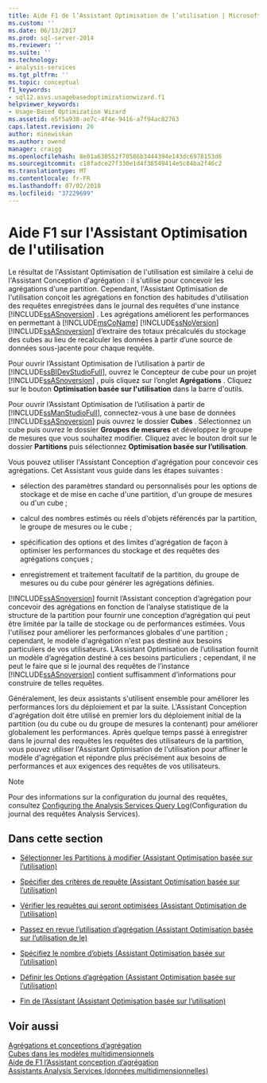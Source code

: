 ```yaml
---
title: Aide F1 de l’Assistant Optimisation de l’utilisation | Microsoft Docs
ms.custom: ''
ms.date: 06/13/2017
ms.prod: sql-server-2014
ms.reviewer: ''
ms.suite: ''
ms.technology:
- analysis-services
ms.tgt_pltfrm: ''
ms.topic: conceptual
f1_keywords:
- sql12.asvs.usagebasedoptimizationwizard.f1
helpviewer_keywords:
- Usage-Based Optimization Wizard
ms.assetid: e5f5a938-ae7c-4f4e-9416-a7f94ac82763
caps.latest.revision: 26
author: minewiskan
ms.author: owend
manager: craigg
ms.openlocfilehash: 8e01a630552f70586b3444394e143dc6978153d6
ms.sourcegitcommit: c18fadce27f330e1d4f36549414e5c84ba2f46c2
ms.translationtype: MT
ms.contentlocale: fr-FR
ms.lasthandoff: 07/02/2018
ms.locfileid: "37229699"
---
```

# <a name="usage-based-optimization-wizard-f1-help"></a>Aide F1 sur l'Assistant Optimisation de l'utilisation
  Le résultat de l'Assistant Optimisation de l'utilisation est similaire à celui de l'Assistant Conception d'agrégation : il s'utilise pour concevoir les agrégations d'une partition. Cependant, l'Assistant Optimisation de l'utilisation conçoit les agrégations en fonction des habitudes d'utilisation des requêtes enregistrées dans le journal des requêtes d'une instance [!INCLUDE[ssASnoversion](../includes/ssasnoversion-md.md)] . Les agrégations améliorent les performances en permettant à [!INCLUDE[msCoName](../includes/msconame-md.md)] [!INCLUDE[ssNoVersion](../includes/ssnoversion-md.md)] [!INCLUDE[ssASnoversion](../includes/ssasnoversion-md.md)] d’extraire des totaux précalculés du stockage des cubes au lieu de recalculer les données à partir d’une source de données sous-jacente pour chaque requête.  
  
 Pour ouvrir l’Assistant Optimisation de l’utilisation à partir de [!INCLUDE[ssBIDevStudioFull](../includes/ssbidevstudiofull-md.md)], ouvrez le Concepteur de cube pour un projet [!INCLUDE[ssASnoversion](../includes/ssasnoversion-md.md)] , puis cliquez sur l’onglet **Agrégations** . Cliquez sur le bouton **Optimisation basée sur l'utilisation** dans la barre d'outils.  
  
 Pour ouvrir l’Assistant Optimisation de l’utilisation à partir de [!INCLUDE[ssManStudioFull](../includes/ssmanstudiofull-md.md)], connectez-vous à une base de données [!INCLUDE[ssASnoversion](../includes/ssasnoversion-md.md)] puis ouvrez le dossier **Cubes** . Sélectionnez un cube puis ouvrez le dossier **Groupes de mesures** et développez le groupe de mesures que vous souhaitez modifier. Cliquez avec le bouton droit sur le dossier **Partitions** puis sélectionnez **Optimisation basée sur l’utilisation**.  
  
 Vous pouvez utiliser l'Assistant Conception d'agrégation pour concevoir ces agrégations. Cet Assistant vous guide dans les étapes suivantes :  
  
-   sélection des paramètres standard ou personnalisés pour les options de stockage et de mise en cache d'une partition, d'un groupe de mesures ou d'un cube ;  
  
-   calcul des nombres estimés ou réels d'objets référencés par la partition, le groupe de mesures ou le cube ;  
  
-   spécification des options et des limites d'agrégation de façon à optimiser les performances du stockage et des requêtes des agrégations conçues ;  
  
-   enregistrement et traitement facultatif de la partition, du groupe de mesures ou du cube pour générer les agrégations définies.  
  
 [!INCLUDE[ssASnoversion](../includes/ssasnoversion-md.md)] fournit l’Assistant conception d’agrégation pour concevoir des agrégations en fonction de l’analyse statistique de la structure de la partition pour fournir une conception d’agrégation qui peut être limitée par la taille de stockage ou de performances estimées. Vous l'utilisez pour améliorer les performances globales d'une partition ; cependant, le modèle d'agrégation n'est pas destiné aux besoins particuliers de vos utilisateurs. L’Assistant Optimisation de l’utilisation fournit un modèle d’agrégation destiné à ces besoins particuliers ; cependant, il ne peut le faire que si le journal des requêtes de l’instance [!INCLUDE[ssASnoversion](../includes/ssasnoversion-md.md)] contient suffisamment d’informations pour construire de telles requêtes.  
  
 Généralement, les deux assistants s'utilisent ensemble pour améliorer les performances lors du déploiement et par la suite. L'Assistant Conception d'agrégation doit être utilisé en premier lors du déploiement initial de la partition (ou du cube ou du groupe de mesures la contenant) pour améliorer globalement les performances. Après quelque temps passé à enregistrer dans le journal des requêtes les requêtes des utilisateurs de la partition, vous pouvez utiliser l'Assistant Optimisation de l'utilisation pour affiner le modèle d'agrégation et répondre plus précisément aux besoins de performances et aux exigences des requêtes de vos utilisateurs.  
  
> [!NOTE]  
>  Pour des informations sur la configuration du journal des requêtes, consultez [Configuring the Analysis Services Query Log](http://www.microsoft.com/technet/prodtechnol/sql/2005/technologies/config_ssas_querylog.mspx)(Configuration du journal des requêtes Analysis Services).  
  
## <a name="in-this-section"></a>Dans cette section  
  
-   [Sélectionner les Partitions à modifier &#40;Assistant Optimisation basée sur l’utilisation&#41;](select-partitions-to-modify-usage-based-optimization-wizard.md)  
  
-   [Spécifier des critères de requête &#40;Assistant Optimisation basée sur l’utilisation&#41;](specify-query-criteria-usage-based-optimization-wizard.md)  
  
-   [Vérifier les requêtes qui seront optimisées &#40;Assistant Optimisation de l’utilisation&#41;](review-the-queries-that-will-be-optimized-usage-based-optimization-wizard.md)  
  
-   [Passez en revue l’utilisation d’agrégation &#40;Assistant Optimisation basée sur l’utilisation de le&#41;](review-aggregation-usage-usage-based-optimiation-wizard.md)  
  
-   [Spécifiez le nombre d’objets &#40;Assistant Optimisation basée sur l’utilisation&#41;](specify-object-counts-usage-based-optimization-wizard.md)  
  
-   [Définir les Options d’agrégation &#40;Assistant Optimisation basée sur l’utilisation&#41;](set-aggregation-options-usage-based-optimization-wizard.md)  
  
-   [Fin de l’Assistant &#40;Assistant Optimisation basée sur l’utilisation&#41;](completing-the-wizard-usage-based-optimization-wizard.md)  
  
## <a name="see-also"></a>Voir aussi  
 [Agrégations et conceptions d’agrégation](multidimensional-models-olap-logical-cube-objects/aggregations-and-aggregation-designs.md)   
 [Cubes dans les modèles multidimensionnels](multidimensional-models/cubes-in-multidimensional-models.md)   
 [Aide de F1 l’Assistant conception d’agrégation](aggregation-design-wizard-f1-help.md)   
 [Assistants Analysis Services &#40;données multidimensionnelles&#41;](analysis-services-wizards-multidimensional-data.md)  
  
  
